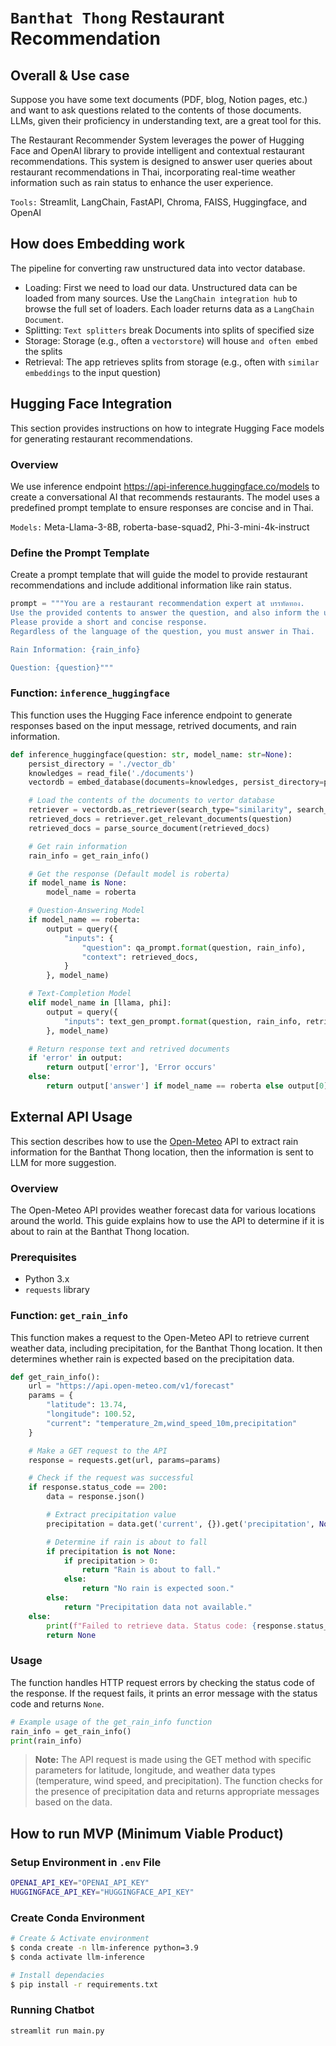 # `Banthat Thong` Restaurant Recommendation

## Overall & Use case

Suppose you have some text documents (PDF, blog, Notion pages, etc.) and want to ask questions related to the contents of those documents. LLMs, given their proficiency in understanding text, are a great tool for this.

The Restaurant Recommender System leverages the power of Hugging Face and OpenAI library to provide intelligent and contextual restaurant recommendations. This system is designed to answer user queries about restaurant recommendations in Thai, incorporating real-time weather information such as rain status to enhance the user experience.

`Tools:` Streamlit, LangChain, FastAPI, Chroma, FAISS, Huggingface, and OpenAI

## How does Embedding work

The pipeline for converting raw unstructured data into vector database.

- Loading: First we need to load our data. Unstructured data can be loaded from many sources. Use the `LangChain integration hub` to browse the full set of loaders. Each loader returns data as a `LangChain Document`.
- Splitting: `Text splitters` break Documents into splits of specified size
- Storage: Storage (e.g., often a `vectorstore`) will house `and often embed` the splits
- Retrieval: The app retrieves splits from storage (e.g., often with `similar embeddings` to the input question)

## Hugging Face Integration

This section provides instructions on how to integrate Hugging Face models for generating restaurant recommendations.

### Overview

We use inference endpoint https://api-inference.huggingface.co/models to create a conversational AI that recommends restaurants. The model uses a predefined prompt template to ensure responses are concise and in Thai.

`Models:` Meta-Llama-3-8B, roberta-base-squad2, Phi-3-mini-4k-instruct

### Define the Prompt Template

Create a prompt template that will guide the model to provide restaurant recommendations and include additional information like rain status.

```py
prompt = """You are a restaurant recommendation expert at บรรทัดทอง.
Use the provided contents to answer the question, and also inform the user about the rain.
Please provide a short and concise response.
Regardless of the language of the question, you must answer in Thai.

Rain Information: {rain_info}

Question: {question}"""
```

### Function: `inference_huggingface`

This function uses the Hugging Face inference endpoint to generate responses based on the input message, retrived documents, and rain information.

```py
def inference_huggingface(question: str, model_name: str=None):
    persist_directory = './vector_db'
    knowledges = read_file('./documents')
    vectordb = embed_database(documents=knowledges, persist_directory=persist_directory)

    # Load the contents of the documents to vertor database
    retriever = vectordb.as_retriever(search_type="similarity", search_kwargs={"score_threshold": 0.6})
    retrieved_docs = retriever.get_relevant_documents(question)
    retrieved_docs = parse_source_document(retrieved_docs)

    # Get rain information
    rain_info = get_rain_info()

    # Get the response (Default model is roberta)
    if model_name is None:
        model_name = roberta

    # Question-Answering Model
    if model_name == roberta:
        output = query({
            "inputs": {
                "question": qa_prompt.format(question, rain_info),
                "context": retrieved_docs,
            }
        }, model_name)

    # Text-Completion Model
    elif model_name in [llama, phi]:
        output = query({
            "inputs": text_gen_prompt.format(question, rain_info, retrieved_docs),
        }, model_name)

    # Return response text and retrived documents
    if 'error' in output:
        return output['error'], 'Error occurs'
    else:
        return output['answer'] if model_name == roberta else output[0]['generated_text'], retrieved_docs
```

## External API Usage

This section describes how to use the [Open-Meteo](https://open-meteo.com/) API to extract rain information for the Banthat Thong location, then the information is sent to LLM for more suggestion.

### Overview

The Open-Meteo API provides weather forecast data for various locations around the world. This guide explains how to use the API to determine if it is about to rain at the Banthat Thong location.

### Prerequisites

- Python 3.x
- `requests` library

### Function: `get_rain_info`

This function makes a request to the Open-Meteo API to retrieve current weather data, including precipitation, for the Banthat Thong location. It then determines whether rain is expected based on the precipitation data.

```py
def get_rain_info():
    url = "https://api.open-meteo.com/v1/forecast"
    params = {
        "latitude": 13.74,
        "longitude": 100.52,
        "current": "temperature_2m,wind_speed_10m,precipitation"
    }

    # Make a GET request to the API
    response = requests.get(url, params=params)

    # Check if the request was successful
    if response.status_code == 200:
        data = response.json()

        # Extract precipitation value
        precipitation = data.get('current', {}).get('precipitation', None)

        # Determine if rain is about to fall
        if precipitation is not None:
            if precipitation > 0:
                return "Rain is about to fall."
            else:
                return "No rain is expected soon."
        else:
            return "Precipitation data not available."
    else:
        print(f"Failed to retrieve data. Status code: {response.status_code}")
        return None
```

### Usage

The function handles HTTP request errors by checking the status code of the response. If the request fails, it prints an error message with the status code and returns `None`.

```py
# Example usage of the get_rain_info function
rain_info = get_rain_info()
print(rain_info)
```

> __Note:__ The API request is made using the GET method with specific parameters for latitude, longitude, and weather data types (temperature, wind speed, and precipitation). The function checks for the presence of precipitation data and returns appropriate messages based on the data.

## How to run MVP (Minimum Viable Product)

### Setup Environment in `.env` File

```bash
OPENAI_API_KEY="OPENAI_API_KEY"
HUGGINGFACE_API_KEY="HUGGINGFACE_API_KEY"
```

### Create Conda Environment

```bash
# Create & Activate environment
$ conda create -n llm-inference python=3.9
$ conda activate llm-inference

# Install dependacies
$ pip install -r requirements.txt
```

### Running Chatbot

```bash
streamlit run main.py
```

<!-- TODO find new model for better QA -->
<!-- https://github.com/Bhuribhat/Programming-Project/blob/main/Question_Answering.ipynb -->
<!-- https://docs.google.com/document/d/1qlnm3tsF_WjCp8iESiTX3Ttdon2ZG11bvBhE3YUhW4s/edit -->   